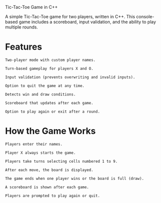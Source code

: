 Tic-Tac-Toe Game in C++

A simple Tic-Tac-Toe game for two players, written in C++. This console-based game includes a scoreboard, input validation, and the ability to play multiple rounds.
# Features

    Two-player mode with custom player names.

    Turn-based gameplay for players X and O.

    Input validation (prevents overwriting and invalid inputs).

    Option to quit the game at any time.

    Detects win and draw conditions.

    Scoreboard that updates after each game.

    Option to play again or exit after a round.

# How the Game Works

    Players enter their names.

    Player X always starts the game.

    Players take turns selecting cells numbered 1 to 9.

    After each move, the board is displayed.

    The game ends when one player wins or the board is full (draw).

    A scoreboard is shown after each game.

    Players are prompted to play again or quit.

